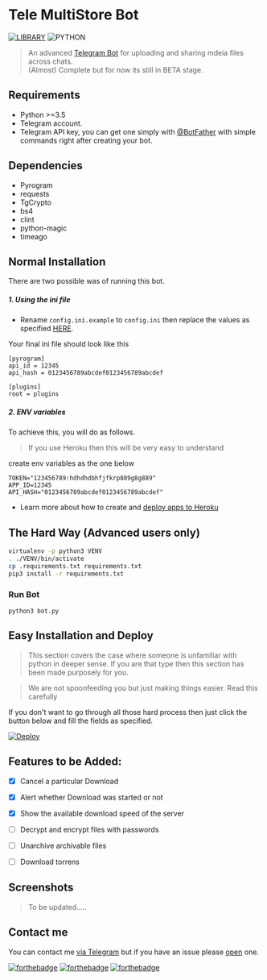 
# Tele MultiStore Bot
[![LIBRARY](https://img.shields.io/badge/Telegram%20MTProto%20API%20Framework%20for%20Python-April%2005%2C%202019-36ade1.svg)](https://docs.pyrogram.ml)
![PYTHON](https://img.shields.io/badge/Python-%3E%3D3.4-8892bf.svg)


> An advanced [Telegram Bot](http://t.me/TeleMultiStoreBot) for uploading and sharing mdeia files across chats.    
> (Almost) Complete but for now its still in BETA stage.

Requirements
---------

* Python >=3.5
* Telegram account.
* Telegram API key, you can get one simply with [@BotFather](https://core.telegram.org/bots#botfather) with simple commands right after creating your bot.

Dependencies
---------
- Pyrogram 
- requests
- TgCrypto
- bs4
- clint
- python-magic
- timeago


Normal Installation
---------

There are two possible was of running this bot.

##### 1. Using the ini file

* Rename `config.ini.example` to `config.ini` then replace the values as specified [HERE](https://docs.pyrogram.ml/start/Setup#api-keys).

Your final ini file should look like this

```
[pyrogram]
api_id = 12345
api_hash = 0123456789abcdef0123456789abcdef

[plugins]
root = plugins

```

##### 2. ENV variables

To achieve this, you will do as follows. 

> If you use Heroku then this will be very easy to understand

create env variables as the one below

```
TOKEN="123456789:hdhdhdbhfjfkrp889g8g889"
APP_ID=12345
API_HASH="0123456789abcdef0123456789abcdef"

```
* Learn more about how to create and [deploy apps to Heroku](https://devcenter.heroku.com/articles/git#for-a-new-heroku-app)


The Hard Way (Advanced users only)
---------

```sh
virtualenv -p python3 VENV
. ./VENV/bin/activate
cp .requirements.txt requirements.txt
pip3 install -r requirements.txt
```


### Run Bot

```
python3 bot.py

```


Easy Installation and Deploy
---------

> This section covers the case where someone is unfamiliar with python in deeper sense. If you are that type then this section has been made purposely for you.

> We are not spoonfeeding you but just making things easier. Read this carefully


If you don't want to go through all those hard process then just click the button below and fill the fields as specified.

[![Deploy](https://www.herokucdn.com/deploy/button.svg)](https://heroku.com/deploy)



## Features to be Added:

- [x] Cancel a particular Download
- [x] Alert whether Download was started or not
- [x] Show the available download speed of the server
- [ ] Decrypt and encrypt files with passwords
- [ ] Unarchive archivable files
- [ ] Download torrens



## Screenshots

> To be updated.....


Contact me
------------
You can contact me [via Telegram](https://telegram.me/bfaschat) but if you have an issue please [open](https://github.com/Bfaschat/TeleMultiStorebot/issues) one.



[![forthebadge](https://forthebadge.com/images/badges/built-with-love.svg)](https://github.com/Bfaschat/TeleMultiStorebot)
[![forthebadge](https://forthebadge.com/images/badges/for-you.svg)](https://github.com/Bfaschat/TeleMultiStorebot)
[![forthebadge](https://forthebadge.com/images/badges/made-with-python.svg)](https://github.com/Bfaschat/TeleMultiStorebot) 

